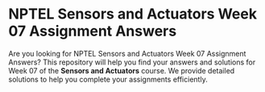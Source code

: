 # NPTEL Sensors and Actuators Week 07 Assignment Answers

Are you looking for NPTEL Sensors and Actuators Week 07 Assignment Answers? This repository will help you find your answers and solutions for Week 07 of the **Sensors and Actuators** course. We provide detailed solutions to help you complete your assignments efficiently.